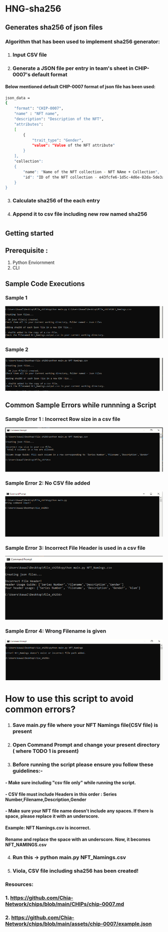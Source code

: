 # HNG-sha256 
## Generates sha256 of json files

### Algorithm that has been used to implement sha256 generator:

1. ###  Input CSV file
2. ###  Generate a JSON file per entry in team's sheet in CHIP-0007's default format

#### Below mentioned default CHIP-0007 format of json file has been used:
```sh
json_data =
{
    "format": "CHIP-0007",
    "name" : "NFT name",
    "description": "Description of the NFT",
    "attributes": 
    [
        {
            "trait_type": "Gender",
            "value": "Value of the NFT attribute"
        }
    ],
    "collection": 
    {
        "name": "Name of the NFT collection - NFT NAme + Collection",
        "id": "ID of the NFT collection - e43fcfe6-1d5c-4d6e-82da-5de3aa8b3b57"
    }
}
```

3. ### Calculate sha256 of the each entry
4. ### Append it to csv file including new row named sha256

#
#

## Getting started

## Prerequisite : 
1. Python Enviornment
2. CLI

## Sample Code Executions

### Sample 1

![image](https://raw.githubusercontent.com/kawalpreettkaur/HNG-sha256/main/Sample%20CLI%20Executions/sample_run1.PNG)

### Sample 2

![image](https://raw.githubusercontent.com/kawalpreettkaur/HNG-sha256/main/Sample%20CLI%20Executions/sample_run2.PNG)


## Common Sample Errors while runnning a Script

### Sample Error 1 : Incorrect Row size in a csv file

![image](https://raw.githubusercontent.com/kawalpreettkaur/HNG-sha256/main/Sample%20Errors/IncorrectRowSize.PNG)

### Sample Error 2: No CSV file added

![image](https://raw.githubusercontent.com/kawalpreettkaur/HNG-sha256/main/Sample%20Errors/No_csvfile.PNG)

### Sample Error 3: Incorrect File Header is used in a csv file

![image](https://raw.githubusercontent.com/kawalpreettkaur/HNG-sha256/main/Sample%20Errors/incorrectFileHeader.PNG)


### Sample Error 4: Wrong Filename is given

![image](https://raw.githubusercontent.com/kawalpreettkaur/HNG-sha256/main/Sample%20Errors/wrongFilename.PNG)


# How to use this script to avoid common errors?

1. ###  Save main.py file where your NFT Namings file(CSV file) is present
2. ###  Open Command Prompt and change your present directory ( where TODO 1 is present)
3. ###  Before running the script please ensure you follow these guidelines:-
####           - Make sure including "csv file only" while running the script.
####           - CSV file must include Headers in this order : Series Number,Filename,Description,Gender
####           - Make sure your NFT file name doesn't include any spaces. If there is space, please replace it with an underscore. 
####                Example: NFT Namings.csv is incorrect.
####                         Rename and replace the space with an underscore. Now, it becomes NFT_NAMINGS.csv
#### 
4. ### Run this -> python main.py NFT_Namings.csv
5. ### Viola, CSV file including sha256 has been created!




### Resources:

### 1. https://github.com/Chia-Network/chips/blob/main/CHIPs/chip-0007.md
### 2. https://github.com/Chia-Network/chips/blob/main/assets/chip-0007/example.json


